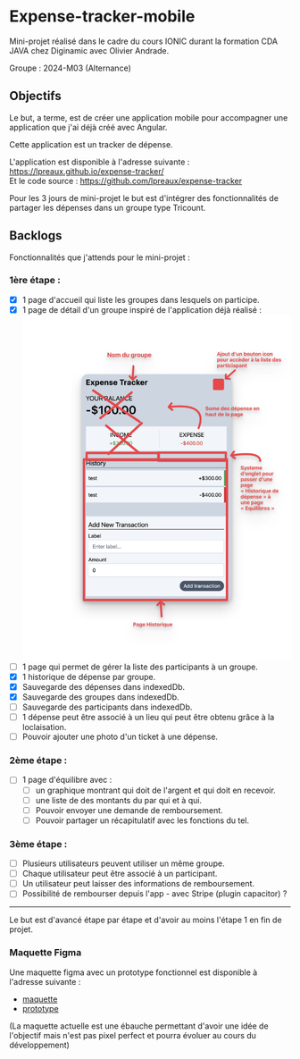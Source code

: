 # Expense-tracker-mobile

Mini-projet réalisé dans le cadre du cours IONIC durant la formation CDA JAVA chez Diginamic avec Olivier Andrade.

Groupe : 2024-M03 (Alternance)

## Objectifs

Le but, a terme, est de créer une application mobile pour accompagner une application que j'ai déjà créé avec Angular.

Cette application est un tracker de dépense.

L'application est disponible à l'adresse suivante : https://lpreaux.github.io/expense-tracker/  
Et le code source : https://github.com/lpreaux/expense-tracker

Pour les 3 jours de mini-projet le but est d'intégrer des fonctionnalités de partager les dépenses dans un groupe type Tricount.

## Backlogs

Fonctionnalités que j'attends pour le mini-projet :

### 1ère étape :

- [x] 1 page d'accueil qui liste les groupes dans lesquels on participe.
- [x] 1 page de détail d'un groupe inspiré de l'application déjà réalisé :  
  ![Illustration des choses à modifier par rapport à l'application d'origine](/conception/Modif-depuis-app-existante.png)
- [ ] 1 page qui permet de gérer la liste des participants à un groupe.
- [x] 1 historique de dépense par groupe.
- [x] Sauvegarde des dépenses dans indexedDb.
- [x] Sauvegarde des groupes dans indexedDb.
- [ ] Sauvegarde des participants dans indexedDb.
- [ ] 1 dépense peut être associé à un lieu qui peut être obtenu grâce à la loclaisation.
- [ ] Pouvoir ajouter une photo d'un ticket à une dépense.

### 2ème étape :

- [ ] 1 page d'équilibre avec :
  - [ ] un graphique montrant qui doit de l'argent et qui doit en recevoir.
  - [ ] une liste de des montants du par qui et à qui.
  - [ ] Pouvoir envoyer une demande de remboursement.
  - [ ] Pouvoir partager un récapitulatif avec les fonctions du tel.

### 3ème étape : 

- [ ] Plusieurs utilisateurs peuvent utiliser un même groupe.
- [ ] Chaque utilisateur peut être associé à un participant.
- [ ] Un utilisateur peut laisser des informations de remboursement.
- [ ] Possibilité de rembourser depuis l'app - avec Stripe (plugin capacitor) ?

___

Le but est d'avancé étape par étape et d'avoir au moins l'étape 1 en fin de projet.


### Maquette Figma

Une maquette figma avec un prototype fonctionnel est disponible à l'adresse suivante :

- [maquette](https://www.figma.com/design/0waB0iN1MJPkdvgaHlUBtY/Material-3-Design-Kit-(Community)?node-id=54801%3A25393&t=fl3Fv9LQSLOq4b8V-1)
- [prototype](https://www.figma.com/proto/0waB0iN1MJPkdvgaHlUBtY/Material-3-Design-Kit-(Community)?page-id=54801%3A25393&node-id=54826-28755&viewport=775%2C532%2C0.99&t=IGXkDFNYVJCh72ub-1&scaling=scale-down&starting-point-node-id=54826%3A28755)

(La maquette actuelle est une ébauche permettant d'avoir une idée de l'objectif mais n'est pas pixel perfect et pourra évoluer au cours du développement)
